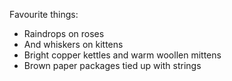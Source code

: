 Favourite things:
- Raindrops on roses
- And whiskers on kittens
- Bright copper kettles and warm woollen mittens
- Brown paper packages tied up with strings
